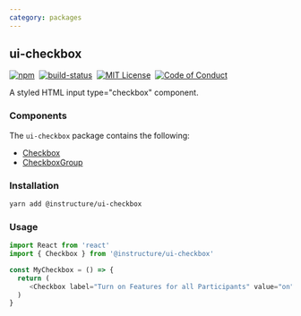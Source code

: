 ```yaml
---
category: packages
---
```


## ui-checkbox

[![npm][npm]][npm-url]&nbsp;
[![build-status][build-status]][build-status-url]&nbsp;
[![MIT License][license-badge]][LICENSE]&nbsp;
[![Code of Conduct][coc-badge]][coc]

A styled HTML input type="checkbox" component.

### Components
The `ui-checkbox` package contains the following:
- [Checkbox](#Checkbox)
- [CheckboxGroup](#CheckboxGroup)

### Installation

```sh
yarn add @instructure/ui-checkbox
```

### Usage
```js
import React from 'react'
import { Checkbox } from '@instructure/ui-checkbox'

const MyCheckbox = () => {
  return (
     <Checkbox label="Turn on Features for all Participants" value="on" />
  )
}
```

[npm]: https://img.shields.io/npm/v/@instructure/ui-checkbox.svg
[npm-url]: https://npmjs.com/package/@instructure/ui-checkbox

[build-status]: https://travis-ci.org/instructure/instructure-ui.svg?branch=master
[build-status-url]: https://travis-ci.org/instructure/instructure-ui "Travis CI"

[license-badge]: https://img.shields.io/npm/l/instructure-ui.svg?style=flat-square
[license]: https://github.com/instructure/instructure-ui/blob/master/LICENSE

[coc-badge]: https://img.shields.io/badge/code%20of-conduct-ff69b4.svg?style=flat-square
[coc]: https://github.com/instructure/instructure-ui/blob/master/CODE_OF_CONDUCT.md
